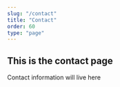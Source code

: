 ```yaml
---
slug: "/contact"
title: "Contact"
order: 60
type: "page"
---
```


## This is the contact page

Contact information will live here

